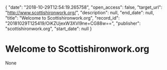 {
  "date": "2018-10-29T12:54:19.265758", 
  "open_access": false, 
  "target_url": "http://www.scottishironwork.org/", 
  "description": null, 
  "end_date": null, 
  "title": "Welcome to Scottishironwork.org", 
  "record_id": "20181029T125419/OiKZUjexW3XVl9ne+CG88w==", 
  "publisher": "scottishironwork.org", 
  "start_date": null
}

# Welcome to Scottishironwork.org

None